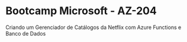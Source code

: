 # Bootcamp Microsoft - AZ-204
Criando um Gerenciador de Catálogos da Netflix com Azure Functions e Banco de Dados
